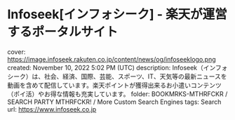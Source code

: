 # Infoseek[インフォシーク] - 楽天が運営するポータルサイト

cover: https://image.infoseek.rakuten.co.jp/content/news/og/infoseeklogo.png
created: November 10, 2022 5:02 PM (UTC)
description: Infoseek（インフォシーク）は、社会、経済、国際、芸能、スポーツ、IT、天気等の最新ニュースを動画を含めて配信しています。楽天ポイントが獲得出来るお小遣いコンテンツ（ポイ活）やお得な情報も充実しています。
folder: BOOKMRKS-MTHRFCKR / SEARCH PARTY MTHRFCKR! / More Custom Search Engines
tags: Search
url: https://www.infoseek.co.jp